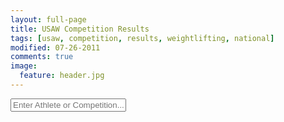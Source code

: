 ```yaml
---
layout: full-page
title: USAW Competition Results
tags: [usaw, competition, results, weightlifting, national]
modified: 07-26-2011
comments: true
image:
  feature: header.jpg
---
```


<html>
  <form name="searchField" onsubmit="return dbquery();">
	<input type="text" name="searchField" id="searchField" placeholder="Enter Athlete or Competition..." onKeyUp="dbquery();">
  </form>
  <br />
  <div id="status"></div>
  <br />
  <div id="tableHere"></div>
  <br />
</html>

<script>

var httpObject = null;
var getBaseUrl = 'http://callahan.nerdster.org:8080/usaw/'

// Get the HTTP Object.
function getHTTPObject(){
	if (window.XMLHttpRequest){
		//Make sure the object is currently null.
	    return new XMLHttpRequest();
	}
	else if (window.ActiveXObject) {
		return new ActiveXObject("Microsoft.XMLHTTP");
	}
	else {
	    alert("Your browser does not support AJAX.");
	    return null;
	}
}

// Reset the page's text to an overview message.'
function resetText(){
    document.getElementById('status').innerHTML = "";
    document.getElementById('tableHere').innerHTML =
        '<h3>What\'s this?</h3>' +
        '<p>Search above to look through a relatively complete database of US national events ' +
        'since the beginning of time (or at least since the modern weight classes were in effect) ' +
        'If you have a fix or addition to the results, <a href="mailto:steve.a.jarvis@gmail.com">email me</a> ' +
        'or file an issue on <a href="https://github.com/stevejarvis/usa-weightlifting-results">Github</a>.' +
        '<br><br>\'*\' denotes record attempt, \'x\' denotes missed attempt.' +
        '<br><br>Last updated <time datetime="{{ page.modified | date: "%Y-%m-%d" }}">{{ page.modified | date: "%B %d, %Y" }}</time>.' +
        '<br><br>Huge thanks to <a href="http://www.lifttilyadie.com/w8lift.htm">OWOW and Butch Curry</a> ' +
        'for organizing most of the results.</p>';
}

// Make the results table in the table div. If we have a faster typist than
// internet, it's possible the response will get back late, when the field
// has been deleted. If that's the case, still want to reset text, not display
// results.
function setTable(){
    if( document.getElementById('searchField').value != "") {
	    if(httpObject.readyState == 4){
            document.getElementById('tableHere').innerHTML = httpObject.responseText +
                '<br>\'*\' denotes record attempt<br>\'x\' denotes missed attempt';
		    httpObject = null;
        }
    else {
        resetText();
    }
}

// Show what the heck we're doing. Set status field text. Holds both "searching"
// text and list of options.
function setOptions(){
    if( document.getElementById('searchField').value != "") {
	    if(httpObject.readyState == 4){
            document.getElementById('status').innerHTML = httpObject.responseText;
        }
    else {
        resetText();
    }
}

// Query based on the search box.
function dbquery(){
	// Clear the comps and table when they start typing. Say we're lookin..
    if( document.getElementById('searchField').value != "") {
	    document.getElementById('status').innerHTML = "Searching...";
	    httpObject = getHTTPObject();
        if (httpObject != null) {
    	    httpObject.open("GET",
                            getBaseUrl.concat("query.php/?key="+document.getElementById('searchField').value),
                            true);
		    httpObject.send(null);
            httpObject.onreadystatechange = setOptions;
        }
    }
    else {
        resetText();
    }

	return false;
}

// Request the table from the search box
function getTableFromSearch(comp, year, div){
    if( document.getElementById('searchField').value != "") {
	    document.getElementById('tableHere').innerHTML = "Loading Table...";
	    httpObject = getHTTPObject();
	    if (httpObject != null) {
	        httpObject.open("GET",
                            getBaseUrl.concat("maketable.php/?comp="+comp+"&year="+year),
                            true);
	        httpObject.send(null);
	        httpObject.onreadystatechange = setTable;
            document.getElementById('tableHere').scrollIntoView(true);
	    }
    }
    else {
        resetText();
    }

    return false;
}

// Start with set text
window.onload = function() {
    resetText();
};

</script>
